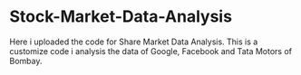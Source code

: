 # Stock-Market-Data-Analysis
Here i uploaded the code for Share Market Data Analysis. This is a customize code i analysis the data of 
Google, Facebook and Tata Motors of Bombay. 

